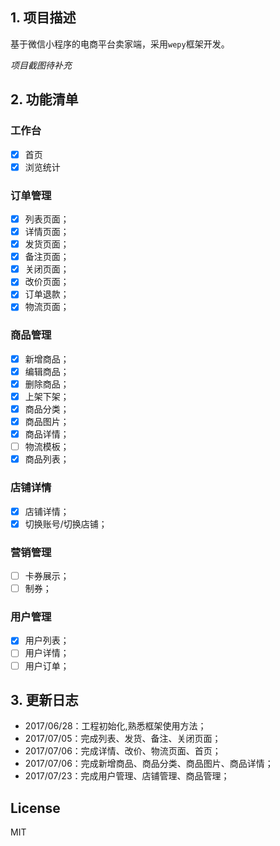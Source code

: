 ## 1. 项目描述
基于微信小程序的电商平台卖家端，采用`wepy`框架开发。

*项目截图待补充*

## 2. 功能清单

### 工作台
- [x] 首页
- [x] 浏览统计

### 订单管理
- [x] 列表页面；
- [x] 详情页面；
- [x] 发货页面；
- [x] 备注页面；
- [x] 关闭页面；
- [x] 改价页面；
- [x] 订单退款；
- [x] 物流页面；

### 商品管理
- [x] 新增商品；
- [x] 编辑商品；
- [x] 删除商品；
- [x] 上架下架；
- [x] 商品分类；
- [x] 商品图片；
- [x] 商品详情；
- [ ] 物流模板；
- [x] 商品列表；

### 店铺详情
- [x] 店铺详情；
- [x] 切换账号/切换店铺；

### 营销管理
- [ ] 卡券展示；
- [ ] 制券；

### 用户管理
- [x] 用户列表；
- [ ] 用户详情；
- [ ] 用户订单；

## 3. 更新日志
- 2017/06/28：工程初始化,熟悉框架使用方法；
- 2017/07/05：完成列表、发货、备注、关闭页面；
- 2017/07/06：完成详情、改价、物流页面、首页；
- 2017/07/06：完成新增商品、商品分类、商品图片、商品详情；
- 2017/07/23：完成用户管理、店铺管理、商品管理；

## License
MIT
